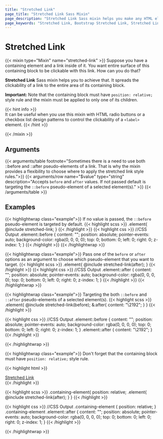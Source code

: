 ```yaml
---
title: "Stretched Link"
page_title: "Stretched Link Sass Mixin"
page_description: "Stretched Link Sass mixin helps you make any HTML element clickable by “stretching” a nested link to the entire area of itself."
page_keywords: "Stretched Link, Bootstrap Stretched Link, Stretched Link without Bootstrap, Tailwind Stretched Link, Stretched Link Example, CSS Stretched Link, Sass Stretched Link, SCSS Stretched Link, Stretched Link Bootstrap 5"
---
```


# Stretched Link

{{< mixin type="Mixin" name="stretched-link" >}}
Suppose you have a containing element and a link inside of it. You want entire surface of this containing block to be clickable with this link. How can you do that?

**Stretched Link** Sass mixin helps you to achieve that. It spreads the clickability of a link to the entire area of its containing block. 

**Important:** Note that the containing block must have `position: relative;` style rule and the mixin must be applied to only one of its children.

{{< hint info >}}  
It can be useful when you use this mixin with HTML radio buttons or a checkbox list design patterns to control the clickability of a `<label>` element.
{{< /hint >}}

{{< /mixin >}}

## Arguments

{{< arguments/table footnote="Sometimes there is a need to use both ::before and ::after pseudo-elements of a link. That is why the mixin provides a flexibility to choose where to apply the stretched link style rules.">}}
    {{< arguments/row name="$value" type="string" description="Accepts `before` and `after` values. If not passed default is targeting the `::before` pseudo-element of a selected element(s)." >}}
{{< /arguments/table >}}

## Examples

{{< highlightwrap class="example">}}
If no value is passed, the `::before` pseudo-element is targeted by default.
{{< highlight scss >}}
.element{
  @include stretched-link;
}
{{< /highlight >}}
{{< highlight css >}}
//CSS Output
.element::before {
  content: "";
  position: absolute;
  pointer-events: auto;
  background-color: rgba(0, 0, 0, 0);
  top: 0;
  bottom: 0;
  left: 0;
  right: 0;
  z-index: 1;
}
{{< /highlight >}}
{{< /highlightwrap >}}

{{< highlightwrap class="example">}}
Pass one of the `before` or `after` options as an argument to choose which pseudo-element that you want to target. 
{{< highlight scss >}}
.element{
  @include stretched-link(after);
}
{{< /highlight >}}
{{< highlight css >}}
//CSS Output
.element::after {
  content: "";
  position: absolute;
  pointer-events: auto;
  background-color: rgba(0, 0, 0, 0);
  top: 0;
  bottom: 0;
  left: 0;
  right: 0;
  z-index: 1;
}
{{< /highlight >}}
{{< /highlightwrap >}}


{{< highlightwrap class="example">}}
Targeting the both `::before` and `::after` pseudo-elements of a selected element(s).
{{< highlight scss >}}
.element{
  @include stretched-link(before);
  &:after{
    content: "\2192";
  }
}
{{< /highlight >}}

{{< highlight css >}}
//CSS Output
.element::before {
  content: "";
  position: absolute;
  pointer-events: auto;
  background-color: rgba(0, 0, 0, 0);
  top: 0;
  bottom: 0;
  left: 0;
  right: 0;
  z-index: 1;
}
.element::after {
  content: "\2192";
}
{{< /highlight >}}

{{< /highlightwrap >}}

{{< highlightwrap class="example">}}
Don't forget that the containing block must have `position: relative;` style rule.

{{< highlight html >}}
<div class="containing-element">
  <a class="element" href="https://sample-site.com/">Stretched Link</a>
</div>
{{< /highlight >}}

{{< highlight scss >}}
.containing-element{
  position: relative;
  .element{
    @include stretched-link(after);
  }
}
{{< /highlight >}}

{{< highlight css >}}
//CSS Output
.containing-element {
  position: relative;
}
.containing-element .element::after {
  content: "";
  position: absolute;
  pointer-events: auto;
  background-color: rgba(0, 0, 0, 0);
  top: 0;
  bottom: 0;
  left: 0;
  right: 0;
  z-index: 1;
}
{{< /highlight >}}

{{< /highlightwrap >}}